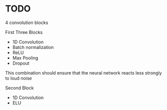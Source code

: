 # TODO

4 convolution blocks

First Three Blocks

- 1D Convolution
- Batch normalization
- ReLU
- Max Pooling
- Dropout

This combination should ensure that the neural network reacts less strongly to loud noise

Second Block

- 1D Convolution
- ELU
